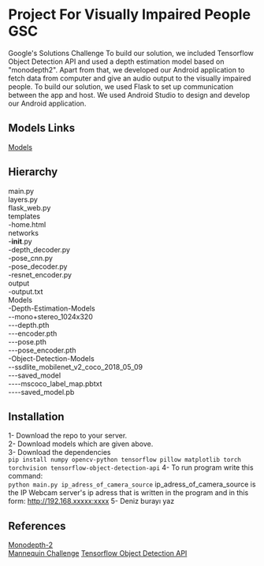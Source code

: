 # Project For Visually Impaired People GSC
Google's Solutions Challenge
To build our solution, we included Tensorflow Object Detection API and used a depth estimation model based on "monodepth2". Apart from that, we developed our Android application to fetch data from computer and give an audio output to the visually impaired people. To build our solution, we used Flask to set up communication between the app and host. We used Android Studio to design and develop our Android application.

## Models Links
[Models](https://drive.google.com/open?id=1Q28giepDWvGJzW1IDZaEVDbYSUW-z7Aw)
## Hierarchy
main.py  
layers.py  
flask_web.py  
templates  
-home.html  
networks  
-__init__.py  
-depth_decoder.py  
-pose_cnn.py  
-pose_decoder.py  
-resnet_encoder.py   
output  
-output.txt    
Models  
-Depth-Estimation-Models  
--mono+stereo_1024x320  
---depth.pth  
---encoder.pth  
---pose.pth  
---pose_encoder.pth    
-Object-Detection-Models  
--ssdlite_mobilenet_v2_coco_2018_05_09  
---saved_model  
----mscoco_label_map.pbtxt  
----saved_model.pb  
## Installation
1- Download the repo to your server.  
2- Download models which are given above.  
3- Download the dependencies  
`pip install numpy opencv-python tensorflow pillow matplotlib torch torchvision tensorflow-object-detection-api`
4- To run program write this command:  
`python main.py ip_adress_of_camera_source` 
ip_adress_of_camera_source is the IP Webcam server's ip adress that is written in the program and in this form: http://192.168.xxxxx:xxxx 
5- Deniz burayı yaz
## References
[Monodepth-2](https://github.com/nianticlabs/monodepth2)   
[Mannequin Challenge](https://github.com/google/mannequinchallenge)
[Tensorflow Object Detection API](https://github.com/tensorflow/models/tree/master/research/object_detection)
